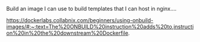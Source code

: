 

Build an image I can use to build templates that I can host in nginx....

https://dockerlabs.collabnix.com/beginners/using-onbuild-images/#:~:text=The%20ONBUILD%20instruction%20adds%20to,instruction%20in%20the%20downstream%20Dockerfile.